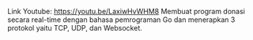 Link Youtube: https://youtu.be/LaxiwHvWHM8
Membuat program donasi secara real-time dengan bahasa pemrograman Go dan menerapkan 3 protokol yaitu TCP, UDP, dan Websocket.

